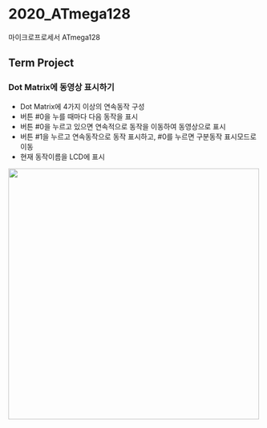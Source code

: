 # 2020_ATmega128
마이크로프로세서 ATmega128  

## Term Project 
### Dot Matrix에 동영상 표시하기
- Dot Matrix에 4가지 이상의 연속동작 구성
- 버튼 #0을 누를 때마다 다음 동작을 표시
- 버튼 #0을 누르고 있으면 연속적으로 동작을 이동하여 동영상으로 표시
- 버튼 #1을 누르고 연속동작으로 동작 표시하고, #0를 누르면 구분동작 표시모드로 이동
- 현재 동작이름을 LCD에 표시
<img src="https://github.com/JuHyunLee99/2020_ATmega128/blob/main/images/%EB%A7%88%ED%94%84%20%ED%85%80%ED%94%84.gif" width="500" />
